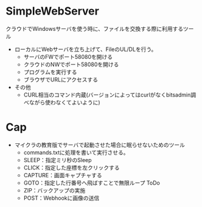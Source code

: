 # SimpleWebServer
クラウドでWindowsサーバを使う時に、ファイルを交換する際に利用するツール

* ローカルにWebサーバを立ち上げて、FileのUL/DLを行う。
  - サーバのFWでポート58080を開ける
  - クラウドのNWでポート58080を開ける
  - プログラムを実行する
  - ブラウザでURLにアクセスする
* その他
  - CURL相当のコマンド内蔵(バージョンによってはcurlがなくbitsadmin調べながら使わなくてよいように)

# Cap
* マイクラの教育版でサーバで起動させた場合に眠らせないためのツール
  - commands.txtに処理を書いて実行させる。
  - SLEEP：指定ミリ秒のSleep
  - CLICK：指定した座標を左クリックする
  - CAPTURE：画面キャプチャする
  - GOTO：指定した行番号へ飛ばすことで無限ループ
ToDo
  - ZIP：バックアップの実施
  - POST：Webhookに画像の送信

